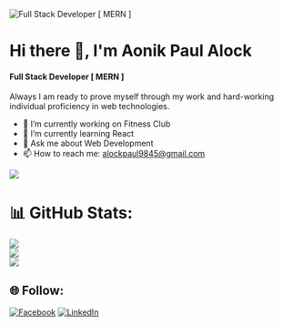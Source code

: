 ![Full Stack Developer [ MERN ]](https://i.ibb.co/BLWYx1q/1654670711740.jpg)
# Hi there 👋, I'm Aonik Paul Alock
#### Full Stack Developer [ MERN ]


Always I am ready to prove myself through my work and hard-working individual proficiency in web technologies.

- 🔭 I’m currently working on Fitness Club 
- 🌱 I’m currently learning React 
- 💬 Ask me about Web Development 
- 📫 How to reach me: alockpaul9845@gmail.com 

[![](https://visitcount.itsvg.in/api?id=aonikpaulalock&icon=0&color=0)](https://visitcount.itsvg.in)

# 📊 GitHub Stats:
![](https://github-readme-stats.vercel.app/api?username=aonikpaulalock&theme=radical&hide_border=false&include_all_commits=false&count_private=false)<br/>
![](https://github-readme-streak-stats.herokuapp.com/?user=aonikpaulalock&theme=radical&hide_border=false)<br/>
![](https://github-readme-stats.vercel.app/api/top-langs/?username=aonikpaulalock&theme=radical&hide_border=false&include_all_commits=false&count_private=false&layout=compact)

## 🌐 Follow:
[![Facebook](https://img.shields.io/badge/Facebook-%231877F2.svg?logo=Facebook&logoColor=white)](https://facebook.com/https://www.facebook.com/aonikpaul.sourob/) [![LinkedIn](https://img.shields.io/badge/LinkedIn-%230077B5.svg?logo=linkedin&logoColor=white)](https://linkedin.com/in/https://www.linkedin.com/in/aonik-paul-alock-353b78229/) 




